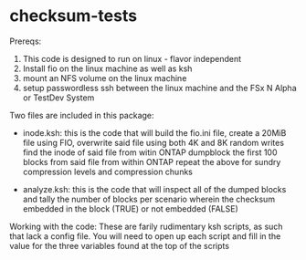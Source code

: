 # checksum-tests
Prereqs:
1) This code is designed to run on linux - flavor independent
2) Install fio on the linux machine as well as ksh
3) mount an NFS volume on the linux machine
4) setup passwordless ssh between the linux machine and the FSx N Alpha or TestDev System

Two files are included in this package:

* inode.ksh: this is the code that will
                build the fio.ini file,
                create a 20MiB file using FIO,
                overwrite said file using both 4K and 8K random writes
                find the inode of said file from witin ONTAP
                dumpblock the first 100 blocks from said file from within ONTAP
                repeat the above for sundry compression levels and compression chunks

* analyze.ksh:  this is the code that will inspect all of the dumped blocks and tally the number of blocks per
                scenario wherein the checksum embedded in the block (TRUE) or not embedded (FALSE)

Working with the code:
                These are farily rudimentary ksh scripts, as such that lack a config file.
                You will need to open up each script and fill in the value for the three variables
                found at the top of the scripts
